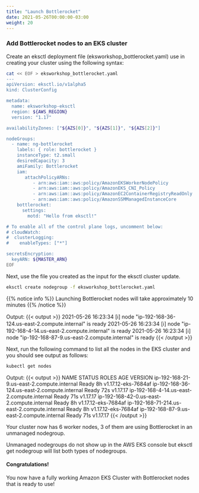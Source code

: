 ```yaml
---
title: "Launch Bottlerocket"
date: 2021-05-26T00:00:00-03:00
weight: 20
---
```


### Add Bottlerocket nodes to an EKS cluster

Create an eksctl deployment file (eksworkshop_bottlerocket.yaml) use in creating your cluster using the following syntax:

```bash
cat << EOF > eksworkshop_bottlerocket.yaml
---
apiVersion: eksctl.io/v1alpha5
kind: ClusterConfig

metadata:
  name: eksworkshop-eksctl
  region: ${AWS_REGION}
  version: "1.17"

availabilityZones: ["${AZS[0]}", "${AZS[1]}", "${AZS[2]}"]

nodeGroups:
  - name: ng-bottlerocket
    labels: { role: bottlerocket }
    instanceType: t2.small
    desiredCapacity: 3
    amiFamily: Bottlerocket
    iam:
       attachPolicyARNs:
          - arn:aws:iam::aws:policy/AmazonEKSWorkerNodePolicy
          - arn:aws:iam::aws:policy/AmazonEKS_CNI_Policy
          - arn:aws:iam::aws:policy/AmazonEC2ContainerRegistryReadOnly
          - arn:aws:iam::aws:policy/AmazonSSMManagedInstanceCore
    bottlerocket:
      settings:
        motd: "Hello from eksctl!"

# To enable all of the control plane logs, uncomment below:
# cloudWatch:
#  clusterLogging:
#    enableTypes: ["*"]

secretsEncryption:
  keyARN: ${MASTER_ARN}
EOF
```

Next, use the file you created as the input for the eksctl cluster update.

```bash
eksctl create nodegroup -f eksworkshop_bottlerocket.yaml
```


{{% notice info %}}
Launching Bottlerocket nodes will take approximately 10 minutes
{{% /notice %}}

Output: 
{{< output >}}
2021-05-26 16:23:34 [ℹ]  node "ip-192-168-36-124.us-east-2.compute.internal" is ready
2021-05-26 16:23:34 [ℹ]  node "ip-192-168-4-14.us-east-2.compute.internal" is ready
2021-05-26 16:23:34 [ℹ]  node "ip-192-168-87-9.us-east-2.compute.internal" is ready
{{< /output >}}

Next, run the following command to list all the nodes in the EKS cluster and you should see output as follows:

```bash
kubectl get nodes
```

Output:
{{< output >}}
NAME                                           STATUS   ROLES    AGE   VERSION
ip-192-168-21-9.us-east-2.compute.internal     Ready    <none>   8h   v1.17.12-eks-7684af
ip-192-168-36-124.us-east-2.compute.internal   Ready    <none>   72s   v1.17.17
ip-192-168-4-14.us-east-2.compute.internal     Ready    <none>   71s   v1.17.17
ip-192-168-42-0.us-east-2.compute.internal     Ready    <none>   8h   v1.17.12-eks-7684af
ip-192-168-71-214.us-east-2.compute.internal   Ready    <none>   8h   v1.17.12-eks-7684af
ip-192-168-87-9.us-east-2.compute.internal     Ready    <none>   71s   v1.17.17
{{< /output >}}

Your cluster now has 6 worker nodes, 3 of them are using Bottlerocket in an unmanaged nodegroup.

Unmanaged nodegroups do not show up in the AWS EKS console but eksctl get nodegroup will list both types of nodegroups.

#### Congratulations!

You now have a fully working Amazon EKS Cluster with Bottlerocket nodes that is ready to use!